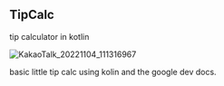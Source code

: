 ## TipCalc
tip calculator in kotlin

![KakaoTalk_20221104_111316967](https://user-images.githubusercontent.com/79169638/199948592-a2d5608c-1d76-46e7-9cb3-3d1a32587ed8.png)

basic little tip calc using kolin and the google dev docs. 
